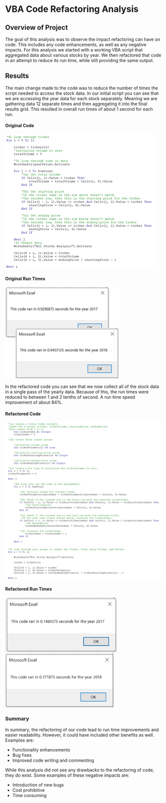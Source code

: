# VBA Code Refactoring Analysis

## Overview of Project

The goal of this analysis was to observe the impact refactoring can have on code. This includes any code enhancements, as well as any negative impacts. For this analysis we started with a working VBA script that aggregated data about various stocks by year. We then refactored that code in an attempt to reduce its run time, while still providing the same output.

## Results

The main change made to the code was to reduce the number of times the script needed to access the stock data. In our initial script you can see that we are accessing the year data for each stock separately. Meaning we are gathering data 12 separate times and then aggregating it into the final results grid. This resulted in overall run times of about 1 second for each run.

#### Original Code
<img src="https://raw.githubusercontent.com/xJeris/BC-stock-analysis/main/challenge/resources/VBA_Challenge_OrignalCode.png" width="482">

#### Original Run Times
<img src="https://raw.githubusercontent.com/xJeris/BC-stock-analysis/main/challenge/resources/VBA_Challenge_OrignalTimes.png" width="369">


In the refactored code you can see that we now collect all of the stock data in a single pass of the yearly data. Because of this, the run times were reduced to between 1 and 2 tenths of second. A run time speed improvement of about 84%.

#### Refactored Code
<img src="https://raw.githubusercontent.com/xJeris/BC-stock-analysis/main/challenge/resources/VBA_Challenge_NewCode.png" width="527">

#### Refactored Run Times
<img src="https://raw.githubusercontent.com/xJeris/BC-stock-analysis/main/challenge/resources/VBA_Challenge_2017.png" width="360">
<img src="https://raw.githubusercontent.com/xJeris/BC-stock-analysis/main/challenge/resources/VBA_Challenge_2018.png" width="351">

### Summary

In summary, the refactoring of our code lead to run time improvements and easier readability. However, it could have included other benefits as well. Examples are:
* Functionality enhancements
* Bug fixes
* Improved code writing and commenting

While this analysis did not see any drawbacks to the refactoring of code, they do exist. Some examples of these negative impacts are:
* Introduction of new bugs
* Cost prohibitive
* Time consuming

